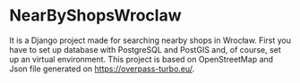 # NearByShopsWroclaw
 
It is a Django project made for searching nearby shops in Wrocław. 
First you have to set up database with PostgreSQL and PostGIS and, of course, set up an virtual environment. 
This project is based on OpenStreetMap and Json file generated on https://overpass-turbo.eu/.
